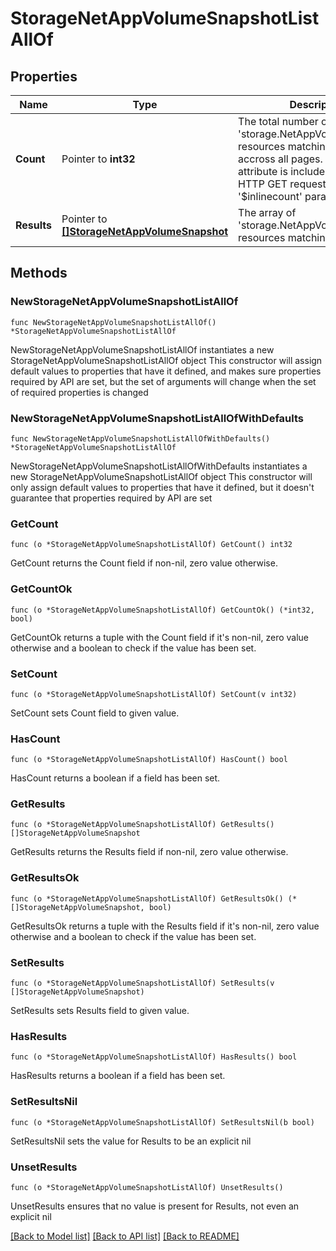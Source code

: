 # StorageNetAppVolumeSnapshotListAllOf

## Properties

Name | Type | Description | Notes
------------ | ------------- | ------------- | -------------
**Count** | Pointer to **int32** | The total number of &#39;storage.NetAppVolumeSnapshot&#39; resources matching the request, accross all pages. The &#39;Count&#39; attribute is included when the HTTP GET request includes the &#39;$inlinecount&#39; parameter. | [optional] 
**Results** | Pointer to [**[]StorageNetAppVolumeSnapshot**](StorageNetAppVolumeSnapshot.md) | The array of &#39;storage.NetAppVolumeSnapshot&#39; resources matching the request. | [optional] 

## Methods

### NewStorageNetAppVolumeSnapshotListAllOf

`func NewStorageNetAppVolumeSnapshotListAllOf() *StorageNetAppVolumeSnapshotListAllOf`

NewStorageNetAppVolumeSnapshotListAllOf instantiates a new StorageNetAppVolumeSnapshotListAllOf object
This constructor will assign default values to properties that have it defined,
and makes sure properties required by API are set, but the set of arguments
will change when the set of required properties is changed

### NewStorageNetAppVolumeSnapshotListAllOfWithDefaults

`func NewStorageNetAppVolumeSnapshotListAllOfWithDefaults() *StorageNetAppVolumeSnapshotListAllOf`

NewStorageNetAppVolumeSnapshotListAllOfWithDefaults instantiates a new StorageNetAppVolumeSnapshotListAllOf object
This constructor will only assign default values to properties that have it defined,
but it doesn't guarantee that properties required by API are set

### GetCount

`func (o *StorageNetAppVolumeSnapshotListAllOf) GetCount() int32`

GetCount returns the Count field if non-nil, zero value otherwise.

### GetCountOk

`func (o *StorageNetAppVolumeSnapshotListAllOf) GetCountOk() (*int32, bool)`

GetCountOk returns a tuple with the Count field if it's non-nil, zero value otherwise
and a boolean to check if the value has been set.

### SetCount

`func (o *StorageNetAppVolumeSnapshotListAllOf) SetCount(v int32)`

SetCount sets Count field to given value.

### HasCount

`func (o *StorageNetAppVolumeSnapshotListAllOf) HasCount() bool`

HasCount returns a boolean if a field has been set.

### GetResults

`func (o *StorageNetAppVolumeSnapshotListAllOf) GetResults() []StorageNetAppVolumeSnapshot`

GetResults returns the Results field if non-nil, zero value otherwise.

### GetResultsOk

`func (o *StorageNetAppVolumeSnapshotListAllOf) GetResultsOk() (*[]StorageNetAppVolumeSnapshot, bool)`

GetResultsOk returns a tuple with the Results field if it's non-nil, zero value otherwise
and a boolean to check if the value has been set.

### SetResults

`func (o *StorageNetAppVolumeSnapshotListAllOf) SetResults(v []StorageNetAppVolumeSnapshot)`

SetResults sets Results field to given value.

### HasResults

`func (o *StorageNetAppVolumeSnapshotListAllOf) HasResults() bool`

HasResults returns a boolean if a field has been set.

### SetResultsNil

`func (o *StorageNetAppVolumeSnapshotListAllOf) SetResultsNil(b bool)`

 SetResultsNil sets the value for Results to be an explicit nil

### UnsetResults
`func (o *StorageNetAppVolumeSnapshotListAllOf) UnsetResults()`

UnsetResults ensures that no value is present for Results, not even an explicit nil

[[Back to Model list]](../README.md#documentation-for-models) [[Back to API list]](../README.md#documentation-for-api-endpoints) [[Back to README]](../README.md)


